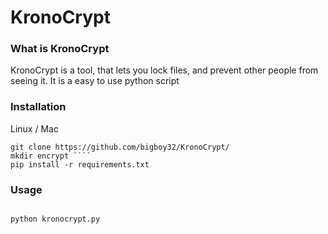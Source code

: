# KronoCrypt


### What is KronoCrypt
KronoCrypt is a tool, that lets you lock files, and prevent other people from seeing it. It is a easy to use python script

### Installation

Linux / Mac
```
git clone https://github.com/bigboy32/KronoCrypt/
mkdir encrypt ````
pip install -r requirements.txt 

```

### Usage

``` 

python kronocrypt.py

```
